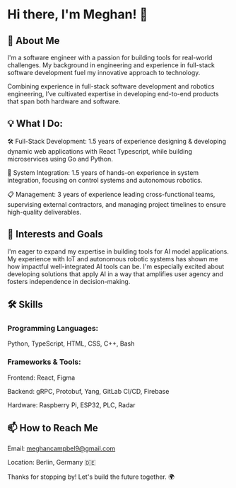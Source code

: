 # Hi there, I'm Meghan! 👋

## 🚀 About Me

I'm a software engineer with a passion for building tools for real-world challenges. My background in engineering and experience in full-stack software development fuel my innovative approach to technology.

Combining experience in full-stack software development and robotics engineering, I’ve cultivated expertise in developing end-to-end products that span both hardware and software.

## 💡 What I Do:

🛠 Full-Stack Development: 1.5 years of experience designing & developing dynamic web applications with React Typescript, while building microservices using Go and Python.

🔧 System Integration: 1.5 years of hands-on experience in system integration, focusing on control systems and autonomous robotics.

📋 Management: 3 years of experience leading cross-functional teams, supervising external contractors, and managing project timelines to ensure high-quality deliverables.

## 🌱 Interests and Goals

I'm eager to expand my expertise in building tools for AI model applications. My experience with IoT and autonomous robotic systems has shown me how impactful well-integrated AI tools can be. I'm especially excited about developing solutions that apply AI in a way that amplifies user agency and fosters independence in decision-making.

## 🛠 Skills

### Programming Languages:

Python, TypeScript, HTML, CSS, C++, Bash

### Frameworks & Tools:

Frontend: React, Figma

Backend: gRPC, Protobuf, Yang, GitLab CI/CD, Firebase

Hardware: Raspberry Pi, ESP32, PLC, Radar

## 📫 How to Reach Me

Email: meghancampbel9@gmail.com

Location: Berlin, Germany 🇩🇪

Thanks for stopping by! Let's build the future together. 🌍
